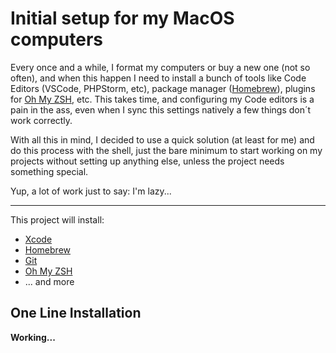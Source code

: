 # Initial setup for my MacOS computers

Every once and a while, I format my computers or buy a new one (not so often), and when this happen I need to install a bunch of tools like Code Editors (VSCode, PHPStorm, etc), package manager ([Homebrew](https://brew.sh)), plugins for [Oh My ZSH](https//ohmyz.sh/), etc. This takes time, and configuring my Code editors is a pain in the ass, even when I sync this settings natively a few things don´t work correctly.

With all this in mind, I decided to use a quick solution (at least for me) and do this process with the shell, just the bare minimum to start working on my projects without setting up anything else, unless the project needs something special.

Yup, a lot of work just to say: I'm lazy...


---

This project will install:

* [Xcode](https://developer.apple.com/xcode/)
* [Homebrew](https://brew.sh)
* [Git](https://git-scm.com)
* [Oh My ZSH](https://ohmyz.sh/)
* ... and more


## One Line Installation

**Working...**
